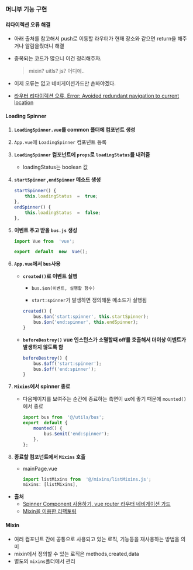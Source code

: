 ### 머니부 기능 구현
#### 리다이렉션 오류 해결
- 아래 출처를 참고해서 push로 이동할 라우터가 현재 장소와 같으면 return을 해주거나 알림을줬더니 해결
- 중복되는 코드가 많으니 이건 정리해주자.
	> mixin? uitls? js? 어디에..
- 이제 오류는 없고 네비게이션가드만 손봐야겠다.

- [라우터 리다이렉션 오류, Error: Avoided redundant navigation to current location](https://blog.nachal.com/m/1507?category=0)


#### Loading Spinner 
1. **```LoadingSpinner.vue```를 common 폴더에 컴포넌트 생성**

2. ```App.vue```에 ```LoadingSpinner``` 컴포넌트 등록

3. **```LoadingSpinner``` 컴포넌트에 ```props```로 ```loadingStatus```를 내려줌** 
	- loadingStatus는 boolean 값
4. **```startSpinner``` ,```endSpinner``` 메소드 생성**
	```js
	startSpinner() {
		this.loadingStatus  =  true;
	},
	endSpinner() {
		this.loadingStatus  =  false;
	},
	```
5. **이벤트 주고 받을 ```bus.js``` 생성**
	```js
	import Vue from  'vue';

	export  default  new  Vue();
	```
6. **```App.vue```에서 ```bus```사용**

	- **```created()```로 이벤트 실행**

		- ```bus.$on(이벤트, 실행할 함수)```

		- ```start:spinner```가 발생하면 정의해둔 메소드가 실행됨

		```js
		created() {
			bus.$on('start:spinner', this.startSpinner);
			bus.$on('end:spinner', this.endSpinner);
		}
		```
	
	- **```beforeDestroy()``` vue 인스턴스가 소멸할때 off를 호출해서  더이상 이벤트가 발생하지 않도록 함**
		```js
		beforeDestroy() {
			bus.$off('start:spinner');
			bus.$off('end:spinner');
		}
		```

7. **```Mixins```에서 spinner 종료**
	- 다음페이지를 보여주는 순간에 종료하는 측면이 ux에 좋기 때문에 ```mounted()```에서 종료
		```js
		import bus from  '@/utils/bus';
		export  default {
			mounted() {
				bus.$emit('end:spinner');
			},
		};
		```
8. **종료할 컴포넌트에서 ```Mixins``` 호출**
	- mainPage.vue
		```js
		import listMixins from  '@/mixins/listMixins.js';
		mixins: [listMixins],
		```

- **출처**
	- [Spinner Component 사용하기, vue router 라우터 네비게이션 가드](https://m.blog.naver.com/pjok1122/221644786721)
	- [Mixin을 이용한 리팩토링](https://m.blog.naver.com/pjok1122/221644073844)


#### Mixin
- 여러 컴포넌트 간에 공통으로 사용되고 있는 로직, 기능등을 재사용하는 방법을 의미
- mixin에서 정의할 수 있는 로직은 methods,created,data
- 별도의 ```mixins```폴더에서 관리
